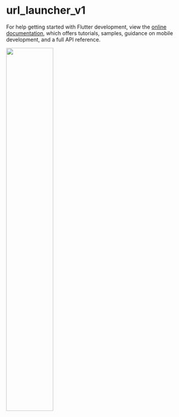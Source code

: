 # url_launcher_v1

For help getting started with Flutter development, view the
[online documentation](https://docs.flutter.dev/), which offers tutorials,
samples, guidance on mobile development, and a full API reference.

<img src="https://user-images.githubusercontent.com/50525883/197952327-f4084ba8-6283-4176-9505-9875e7fe7e1a.jpg" width=50% height=50%>
